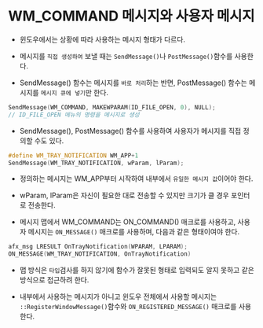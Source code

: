 # WM_COMMAND 메시지와 사용자 메시지
- 윈도우에서는 상황에 따라 사용하는 메시지 형태가 다르다.

- 메시지를 `직접 생성하여` 보낼 때는 `SendMessage()`나 `PostMessage()`함수를 사용한다.

- SendMessage() 함수는 메시지를 `바로 처리`하는 반면, PostMessage() 함수는 메시지를 `메시지 큐에 넣기`만 한다.
```C++
SendMessage(WM_COMMAND, MAKEWPARAM(ID_FILE_OPEN, 0), NULL);
// ID_FILE_OPEN 메뉴의 명령을 메시지로 생성
```

- SendMessage(), PostMessage() 함수를 사용하여 사용자가 메시지를 직접 정의할 수도 있다.
```C++
#define WM_TRAY_NOTIFICATION WM_APP+1
SendMessage(WM_TRAY_NOTIFICATION, wParam, lParam);
```

- 정의하는 메시지는 WM_APP부터 시작하여 내부에서 `유일한 메시지 값`이어야 한다.

- wParam, lParam은 자신이 필요한 대로 전송할 수 있지만 크기가 클 경우 포인터로 전송한다.

- 메시지 맵에서 WM_COMMAND는 ON_COMMAND() 매크로를 사용하고, 사용자 메시지는 `ON_MESSAGE()` 매크로를 사용하며, 다음과 같은 형태이여야 한다.

```C++
afx_msg LRESULT OnTrayNotification(WPARAM, LPARAM);
ON_MESSAGE(WM_TRAY_NOTIFICATION, OnTrayNotification)
```

- 맵 방식은 `타입`검사를 하지 않기에 함수가 잘못된 형태로 입력되도 알지 못하고 같은 방식으로 접근하려 한다.

- 내부에서 사용하는 메시지가 아니고 윈도우 전체에서 사용할 메시지는 `::RegisterWindowMessage()`함수와 `ON_REGISTERED_MESSAGE()` 매크로를 사용한다.

